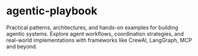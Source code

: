 # agentic-playbook
Practical patterns, architectures, and hands-on examples for building agentic systems. Explore agent workflows, coordination strategies, and real-world implementations with frameworks like CrewAI, LangGraph, MCP and beyond.
